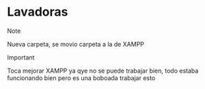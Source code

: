# Lavadoras
> [!NOTE]
> Nueva carpeta, se movio carpeta a la de XAMPP

> [!IMPORTANT]
> Toca mejorar XAMPP ya qye no se puede trabajar bien, todo estaba funcionando bien pero es una boboada trabajar esto   
